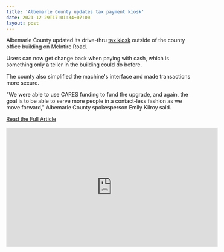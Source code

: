 ```yaml
---
title: 'Albemarle County updates tax payment kiosk'
date: 2021-12-29T17:01:34+07:00
layout: post
---
```

<!-- Charlottesville, VA (CBS19 NEWS) -->

Albemarle County updated its drive-thru [tax kiosk](/services/payment-kiosks) outside of the county office building on McIntire Road.

Users can now get change back when paying with cash, which is something only a teller in the building could do before.

The county also simplified the machine's interface and made transactions more secure.

"We were able to use CARES funding to fund the upgrade, and again, the goal is to be able to serve more people in a contact-less fashion as we move forward," Albemarle County spokesperson Emily Kilroy said.

[Read the Full Article](https://www.cbs19news.com/story/43108406/albemarle-county-updates-tax-payment-kiosk)

<iframe width="560" height="315" src="https://www.youtube.com/embed/EivzKmL1rwU" title="YouTube video player" frameborder="0" allow="accelerometer; autoplay; clipboard-write; encrypted-media; gyroscope; picture-in-picture" allowfullscreen></iframe>